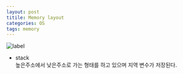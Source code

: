 ```yaml
---
layout: post
titile: Memory layout
categories: OS
tags: memory
---
```

![label](https://www.tcpschool.com/lectures/img_c_memory_structure.png)
- stack  
높은주소에서 낮은주소로 가는 형태를 하고 있으며 지역 변수가 저장된다.